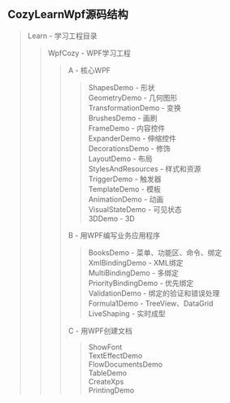 CozyLearnWpf源码结构
--------------------------------
> Learn - 学习工程目录  
>> WpfCozy - WPF学习工程
>>> A - 核心WPF  
>>>> ShapesDemo - 形状  
>>>> GeometryDemo - 几何图形  
>>>> TransformationDemo - 变换  
>>>> BrushesDemo - 画刷  
>>>> FrameDemo - 内容控件  
>>>> ExpanderDemo - 伸缩控件  
>>>> DecorationsDemo - 修饰  
>>>> LayoutDemo - 布局  
>>>> StylesAndResources - 样式和资源  
>>>> TriggerDemo - 触发器  
>>>> TemplateDemo - 模板  
>>>> AnimationDemo - 动画  
>>>> VisualStateDemo - 可见状态  
>>>> 3DDemo - 3D  
>>>
>>> B - 用WPF编写业务应用程序  
>>>> BooksDemo - 菜单、功能区、命令、绑定  
>>>> XmlBindingDemo - XML绑定  
>>>> MultiBindingDemo - 多绑定  
>>>> PriorityBindingDemo - 优先绑定  
>>>> ValidationDemo - 绑定的验证和错误处理  
>>>> Formula1Demo - TreeView、DataGrid  
>>>> LiveShaping - 实时成型  
>>>
>>> C - 用WPF创建文档  
>>>> ShowFont  
>>>> TextEffectDemo  
>>>> FlowDocumentsDemo  
>>>> TableDemo  
>>>> CreateXps  
>>>> PrintingDemo  
>>